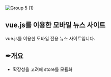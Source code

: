 ![Group 5 (1)](https://github.com/user-attachments/assets/140136ed-af67-43e7-b230-2da64d915b48)

## vue.js를 이용한 모바일 뉴스 사이트
vue.js를 이용한 모바일 전용 뉴스 사이트입니다.


## ✒개요

- 확장성을 고려해 store를 모듈화
